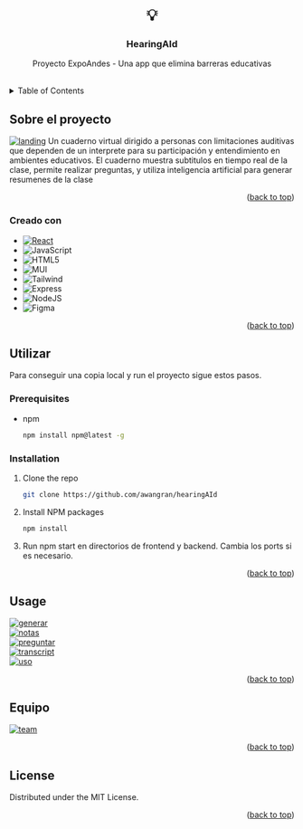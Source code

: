 <!-- Improved compatibility of back to top link: See: https://github.com/othneildrew/Best-README-Template/pull/73 -->
<a id="readme-top"></a>



<br />
<div align="center">
   <h1>💡</h1>
  

  <h3 align="center">HearingAId</h3>

  <p align="center">
    Proyecto ExpoAndes - Una app que elimina barreras educativas
    <br />
    <br />
  </p>
</div>



<!-- TABLE OF CONTENTS -->
<details>
  <summary>Table of Contents</summary>
  <ol>
    <li>
      <a href="#about-the-project">Sobre el proyecto</a>
      <ul>
        <li><a href="#built-with">Creado con</a></li>
      </ul>
    </li>
    <li>
      <a href="#getting-started">Utilizar</a>
      <ul>
        <li><a href="#prerequisites">Prerequisitos</a></li>
        <li><a href="#installation">Instalación</a></li>
      </ul>
    </li>
    <li><a href="#usage">Uso</a></li>
  </ol>
</details>



<!-- ABOUT THE PROJECT -->
## Sobre el proyecto

<a href="https://ibb.co/VtgsPQk"><img src="https://i.ibb.co/Dt9ZS8j/landing.png" alt="landing" border="0"></a>
Un cuaderno virtual dirigido a personas con limitaciones auditivas que dependen de un interprete para su participación y entendimiento en ambientes educativos. El cuaderno muestra subtitulos en tiempo real de la clase, permite realizar preguntas, y utiliza inteligencia artificial para generar resumenes de la clase
<p align="right">(<a href="#readme-top">back to top</a>)</p>



### Creado con

* [![React][React.js]][React-url]
* ![JavaScript](https://img.shields.io/badge/javascript-%23323330.svg?style=for-the-badge&logo=javascript&logoColor=%23F7DF1E)
* ![HTML5](https://img.shields.io/badge/html5-%23E34F26.svg?style=for-the-badge&logo=html5&logoColor=white)
* ![MUI](https://img.shields.io/badge/MUI-%230081CB.svg?style=for-the-badge&logo=mui&logoColor=white)
* ![Tailwind](https://img.shields.io/badge/Tailwind_CSS-38B2AC?style=for-the-badge&logo=tailwind-css&logoColor=white)
* ![Express][Express.js]
* ![NodeJS](https://img.shields.io/badge/node.js-6DA55F?style=for-the-badge&logo=node.js&logoColor=white)
* ![Figma][Figma]
  

<p align="right">(<a href="#readme-top">back to top</a>)</p>



<!-- GETTING STARTED -->
## Utilizar

Para conseguir una copia local y run el proyecto sigue estos pasos.

### Prerequisites

* npm
  ```sh
  npm install npm@latest -g
  ```

### Installation


1. Clone the repo
   ```sh
   git clone https://github.com/awangran/hearingAId
   ```
3. Install NPM packages
   ```sh
   npm install
   ```
5. Run npm start en directorios de frontend y backend. Cambia los ports si es necesario.

<p align="right">(<a href="#readme-top">back to top</a>)</p>


<!-- USAGE EXAMPLES -->
## Usage

<a href="https://ibb.co/7z2zL8x"><img src="https://i.ibb.co/xsJsdPK/generar.png" alt="generar" border="0"></a>
<br>
<a href="https://ibb.co/DPBfJVF"><img src="https://i.ibb.co/bj450WV/notas.png" alt="notas" border="0"></a>
<br>
<a href="https://ibb.co/0DcbDpK"><img src="https://i.ibb.co/r7mr7K3/preguntar.png" alt="preguntar" border="0"></a>
<br>
<a href="https://ibb.co/Z1Sx0SY"><img src="https://i.ibb.co/84b9Hbd/transcript.png" alt="transcript" border="0"></a>
<br>
<a href="https://ibb.co/mXTM92X"><img src="https://i.ibb.co/s6RMKN6/uso.png" alt="uso" border="0"></a>
<p align="right">(<a href="#readme-top">back to top</a>)</p>



<!-- ROADMAP -->
## Equipo

<a href="https://ibb.co/P4tG4bD"><img src="https://i.ibb.co/HYXTYMh/team.png" alt="team" border="0"></a>


<p align="right">(<a href="#readme-top">back to top</a>)</p>


<!-- LICENSE -->
## License

Distributed under the MIT License. 

<p align="right">(<a href="#readme-top">back to top</a>)</p>





<!-- MARKDOWN LINKS & IMAGES -->
<!-- https://www.markdownguide.org/basic-syntax/#reference-style-links -->
[contributors-shield]: https://img.shields.io/github/contributors/othneildrew/Best-README-Template.svg?style=for-the-badge
[contributors-url]: https://github.com/othneildrew/Best-README-Template/graphs/contributors
[Figma]: https://img.shields.io/badge/figma-%23F24E1E.svg?style=for-the-badge&logo=figma&logoColor=white
[forks-shield]: https://img.shields.io/github/forks/othneildrew/Best-README-Template.svg?style=for-the-badge
[forks-url]: https://github.com/othneildrew/Best-README-Template/network/members
[stars-shield]: https://img.shields.io/github/stars/othneildrew/Best-README-Template.svg?style=for-the-badge
[stars-url]: https://github.com/othneildrew/Best-README-Template/stargazers
[issues-shield]: https://img.shields.io/github/issues/othneildrew/Best-README-Template.svg?style=for-the-badge
[issues-url]: https://github.com/othneildrew/Best-README-Template/issues
[license-shield]: https://img.shields.io/github/license/othneildrew/Best-README-Template.svg?style=for-the-badge
[license-url]: https://github.com/othneildrew/Best-README-Template/blob/master/LICENSE.txt
[linkedin-shield]: https://img.shields.io/badge/-LinkedIn-black.svg?style=for-the-badge&logo=linkedin&colorB=555
[linkedin-url]: https://linkedin.com/in/othneildrew
[product-screenshot]: images/screenshot.png
[Next.js]: https://img.shields.io/badge/next.js-000000?style=for-the-badge&logo=nextdotjs&logoColor=white
[Next-url]: https://nextjs.org/
[Express.js]: https://img.shields.io/badge/express.js-%23404d59.svg?style=for-the-badge&logo=express&logoColor=%2361DAFB
[React.js]: https://img.shields.io/badge/React-20232A?style=for-the-badge&logo=react&logoColor=61DAFB
[React-url]: https://reactjs.org/
[Vue.js]: https://img.shields.io/badge/Vue.js-35495E?style=for-the-badge&logo=vuedotjs&logoColor=4FC08D
[Vue-url]: https://vuejs.org/
[Angular.io]: https://img.shields.io/badge/Angular-DD0031?style=for-the-badge&logo=angular&logoColor=white
[Angular-url]: https://angular.io/
[Svelte.dev]: https://img.shields.io/badge/Svelte-4A4A55?style=for-the-badge&logo=svelte&logoColor=FF3E00
[Svelte-url]: https://svelte.dev/
[Laravel.com]: https://img.shields.io/badge/Laravel-FF2D20?style=for-the-badge&logo=laravel&logoColor=white
[Laravel-url]: https://laravel.com
[Bootstrap.com]: https://img.shields.io/badge/Bootstrap-563D7C?style=for-the-badge&logo=bootstrap&logoColor=white
[Bootstrap-url]: https://getbootstrap.com
[JQuery.com]: https://img.shields.io/badge/jQuery-0769AD?style=for-the-badge&logo=jquery&logoColor=white
[JQuery-url]: https://jquery.com 
